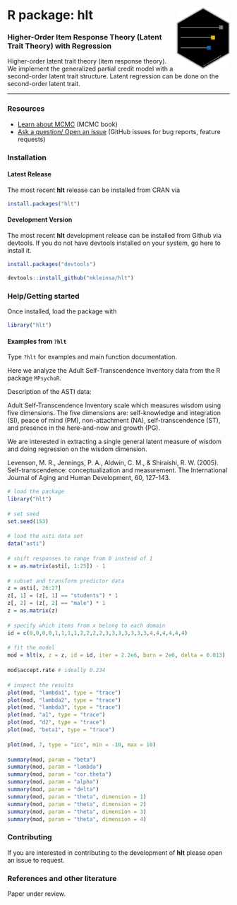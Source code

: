 # R package: hlt <img src="man/figures/logo.png" align="right" width="120" />

### Higher-Order Item Response Theory (Latent Trait Theory) with Regression

Higher-order latent trait theory (item response theory). We implement the generalized partial credit model with a second-order latent trait structure. Latent regression can be done on the second-order latent trait.

---

### Resources

* [Learn about MCMC](https://m-clark.github.io/docs/ld_mcmc/index_onepage.html#preface) (MCMC book)
* [Ask a question/ Open an issue](https://github.com/mkleinsa/hlt/issues) (GitHub issues for bug reports, feature requests)

### Installation

#### Latest Release

The most recent **hlt** release can be installed from CRAN via

```r
install.packages("hlt")
```

#### Development Version

The most recent **hlt** development release can be installed from Github via devtools. If you do not have devtools installed on your system, go here to install it.

```r
install.packages("devtools")
```

```r
devtools::install_github("mkleinsa/hlt")
```

### Help/Getting started

Once installed, load the package with 

```r
library("hlt")
```

#### Examples from `?hlt`

Type `?hlt` for examples and main function documentation.

Here we analyze the Adult Self-Transcendence Inventory data from the R package `MPsychoR`.

Description of the ASTI data:

Adult Self-Transcendence Inventory scale which measures wisdom using five dimensions. The five dimensions are: self-knowledge and integration (SI), peace of mind (PM), non-attachment (NA), self-transcendence (ST), and presence in the here-and-now and growth (PG).

We are interested in extracting a single general latent measure of wisdom and doing regression on the wisdom dimension.

Levenson, M. R., Jennings, P. A., Aldwin, C. M., & Shiraishi, R. W. (2005). Self-transcendence: conceptualization and measurement. The International Journal of Aging and Human Development, 60, 127-143.

```r
# load the package
library("hlt")

# set seed
set.seed(153)

# load the asti data set
data("asti")

# shift responses to range from 0 instead of 1
x = as.matrix(asti[, 1:25]) - 1

# subset and transform predictor data
z = asti[, 26:27]
z[, 1] = (z[, 1] == "students") * 1
z[, 2] = (z[, 2] == "male") * 1
z = as.matrix(z)

# specify which items from x belong to each domain
id = c(0,0,0,0,1,1,1,1,2,2,2,2,3,3,3,3,3,3,3,4,4,4,4,4,4)

# fit the model
mod = hlt(x, z = z, id = id, iter = 2.2e6, burn = 2e6, delta = 0.013)

mod$accept.rate # ideally 0.234

# inspect the results
plot(mod, "lambda1", type = "trace")
plot(mod, "lambda2", type = "trace")
plot(mod, "lambda3", type = "trace")
plot(mod, "a1", type = "trace")
plot(mod, "d2", type = "trace")
plot(mod, "beta1", type = "trace")

plot(mod, 7, type = "icc", min = -10, max = 10)

summary(mod, param = "beta")
summary(mod, param = "lambda")
summary(mod, param = "cor.theta")
summary(mod, param = "alpha")
summary(mod, param = "delta")
summary(mod, param = "theta", dimension = 1)
summary(mod, param = "theta", dimension = 2)
summary(mod, param = "theta", dimension = 3)
summary(mod, param = "theta", dimension = 4)
```

### Contributing 

If you are interested in contributing to the development of **hlt** please open an issue to request.

### References and other literature

Paper under review.
